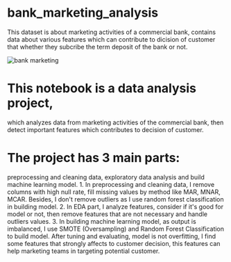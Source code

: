 # bank_marketing_analysis
This dataset is about marketing activities of a commercial bank, contains data about various features which can contribute to dicision of customer
that whether they subcribe the term deposit of the bank or not.

![bank marketing](https://user-images.githubusercontent.com/112948322/207266025-1e60be5d-ef66-4f14-9002-e4830b9103d1.jpg)

# This notebook is a data analysis project, 
which analyzes data from marketing activities of the commercial bank, 
then detect important features which contributes to decision of customer.

# The project has 3 main parts: 
preprocessing and cleaning data, exploratory data analysis and build machine learning model. 
      1. In preprocessing and cleaning data, I remove columns with high null rate, fill missing values by method like MAR, MNAR, MCAR. 
      Besides, I don't remove outliers as I use random forest classification in building model.
      2. In EDA part, I analyze features, consider if it's good for model or not, then remove features that are not necessary and handle outliers values.
      3. In building machine learning model, as output is imbalanced, I use SMOTE (Oversampling) and Random Forest Classification to build model.
      After tuning and evaluating, model is not overfitting, I find some features that strongly affects to customer decision, this features can help marketing teams 
      in targeting potential customer.
